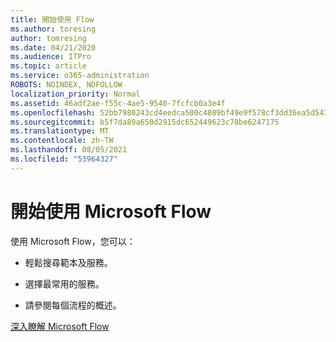 ```yaml
---
title: 開始使用 Flow
ms.author: toresing
author: tomresing
ms.date: 04/21/2020
ms.audience: ITPro
ms.topic: article
ms.service: o365-administration
ROBOTS: NOINDEX, NOFOLLOW
localization_priority: Normal
ms.assetid: 46adf2ae-f55c-4ae5-9540-7fcfcb0a3e4f
ms.openlocfilehash: 52bb7980243cd4eedca500c4809bf49e9f578cf3dd36ea5d543f0780c4606ff2
ms.sourcegitcommit: b5f7da89a650d2915dc652449623c78be6247175
ms.translationtype: MT
ms.contentlocale: zh-TW
ms.lasthandoff: 08/05/2021
ms.locfileid: "53964327"
---
```

# <a name="get-started-with-microsoft-flow"></a>開始使用 Microsoft Flow

使用 Microsoft Flow，您可以：
  
- 輕鬆搜尋範本及服務。
    
- 選擇最常用的服務。
    
- 請參閱每個流程的概述。
    
[深入瞭解 Microsoft Flow](https://go.microsoft.com/fwlink/?linkid=874446)
  

